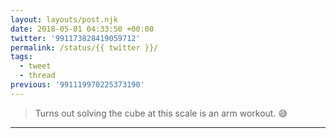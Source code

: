 ```yaml
---
layout: layouts/post.njk
date: 2018-05-01 04:33:50 +00:00
twitter: '991173828419059712'
permalink: /status/{{ twitter }}/
tags: 
  - tweet
  - thread
previous: '991119970225373190'
---
```


> Turns out solving the cube at this scale is an arm workout. 😅

---
